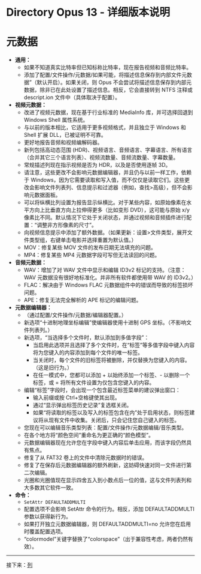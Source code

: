 # Directory Opus 13 - 详细版本说明

# 元数据

- **通用：**
  - 如果不知道真实比特率但已知标称比特率，现在报告视频和音频比特率。
  - 添加了配置/文件操作/元数据/如果可能，将描述信息保存到内部文件元数据”（默认开启）。如果关闭，则 Opus 不会尝试将描述信息保存到内部元数据，除非已在此处设置了描述信息。相反，它会直接转到 NTFS 注释或 descript.ion 文件中（具体取决于配置）。
- **视频元数据：**
  - 改进了视频元数据，现在基于行业标准的 MediaInfo 库，并可选择回退到 Windows Shell 属性系统。
  - 与以前的版本相比，它适用于更多视频格式，并且独立于 Windows 和 Shell 扩展 DLL，已被证明不可靠。
  - 更好地报告音频和视频编解码器。
  - 新列包括高动态范围 (HDR)、视频语言、音频语言、字幕语言、所有语言（合并其它三个语言列表）、视频流数量、音频流数量、字幕数量。
  - 常规描述列现在指示视频是否为 HDR，以及是否使用逐帧 3D。
  - 请注意，这些更改不会影响元数据编辑器，并且仍与以前一样工作，依赖于 Windows，因为它需要读取和写入值，而不仅仅是读取它们。这些更改会影响文件列表列、信息提示和过滤器（例如，查找\>高级），但不会影响元数据面板。
  - 可以将纵横比列设置为报告显示纵横比。对于某些内容，如原始像素在水平方向上比垂直方向上拉伸得更多（比如变形 DVD），这可能与原始 x/y 像素比不同。默认情况下它处于关闭状态，并通过视频和音频插件进行配置：“调整非方形像素的尺寸”。
  - 向视频信息提示中添加了额外数据。（如果更新：设置\>文件类型，展开文件类型组，右键单击电影并选择重置为默认值。）
  - MOV：修复某些 MOV 文件的发布日期无法填充的问题。
  - MP4：修复某些 MP4 元数据字段可写但无法读回的问题。
- **音频元数据：**
  - WAV：增加了对 WAV 文件中显示和编辑 ID3v2 标记的支持。（注意：WAV 元数据没有很好地标准化。并非所有软件都使用带 WAV 的 ID3v2。）
  - FLAC：解决由于 Windows FLAC 元数据组件中的错误而导致的标签损坏问题。
  - APE：修复无法完全解析的 APE 标记的编辑问题。
- **元数据编辑器：**
  - （通过配置/文件操作/元数据/编辑器配置。）
  - 新选项“十进制地理坐标编辑”使编辑器使用十进制 GPS 坐标。（不影响文件列表列。）
  - 新选项，“当选择多个文件时，默认添加到多值字段”：
    - 当启用此选项并且选择了多个文件时，在“标签”等多值字段中键入内容将为您键入的内容添加到每个文件的唯一标签。
    - 当关闭时，每个文件的旧标签将被删除，并仅替换为您键入的内容。（这是旧行为。）
    - 在任一模式中，您都可以添加 + 以始终添加一个标签、- 以删除一个标签，或 = 将所有文件设置为仅包含您键入的内容。
  - 编辑“标签”字段时，会出现一个包含最近标签菜单的建议弹出窗口：
    - 输入前缀或按 Ctrl+空格键使其出现。
    - 通过“显示弹出标签历史记录”复选框关闭。
    - 如果“将读取的标签以及写入的标签包含在内”处于启用状态，则标签建议将从现有文件中收集。关闭后，只会记住您自己键入的标签。
  - 您现在可以编辑音乐类型列表：配置/文件操作/元数据编辑/音乐类型。
  - 在各个地方将“颜色空间”重命名为更正确的“颜色模型”。
  - 元数据编辑器现在允许您在字段中键入内容后单击应用，而该字段仍然具有焦点。
  - 修复了从 FAT32 卷上的文件中清除元数据时的错误。
  - 修复了在保存后元数据编辑器的额外刷新，这妨碍快速对同一文件进行第二次编辑。
  - 光圈和光圈值现在显示四舍五入到小数点后一位的值，这与文件列表列和大多数其它软件一致。
- **命令：**
  - `SetAttr DEFAULTADDMULTI`
  - 配置选项不会影响 SetAttr 命令的行为。相反，添加 DEFAULTADDMULTI 参数以获得新行为。
  - 如果打开独立元数据编辑器，则 DEFAULTADDMULTI=no 允许您在启用时覆盖配置选项。
  - “colormodel”关键字替换了“colorspace”（出于兼容性考虑，两者仍然有效）。

------------------------------------------------------------------------

接下来：[列](/Manual/release_history/opus13_detailed/columns.zh.md)